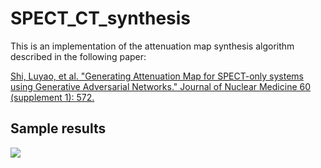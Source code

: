 # SPECT_CT_synthesis

This is an implementation of the attenuation map synthesis algorithm described in the following paper:

<a href="http://jnm.snmjournals.org/content/60/supplement_1/572.short">Shi, Luyao, et al. "Generating Attenuation Map for SPECT-only systems using Generative Adversarial Networks." Journal of Nuclear Medicine 60 (supplement 1): 572.</a>

## Sample results
![](https://github.com/junyuchen245/SPECT_CT_synthesis/blob/master/outputs/imagessyn.600.0.png)
